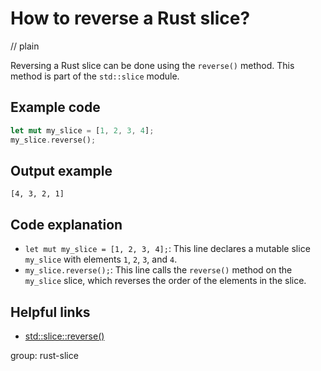 # How to reverse a Rust slice?
// plain

Reversing a Rust slice can be done using the `reverse()` method. This method is part of the `std::slice` module.

## Example code

```rust
let mut my_slice = [1, 2, 3, 4];
my_slice.reverse();
```

## Output example

```
[4, 3, 2, 1]
```

## Code explanation

- `let mut my_slice = [1, 2, 3, 4];`: This line declares a mutable slice `my_slice` with elements `1`, `2`, `3`, and `4`.
- `my_slice.reverse();`: This line calls the `reverse()` method on the `my_slice` slice, which reverses the order of the elements in the slice.

## Helpful links
- [std::slice::reverse()](https://doc.rust-lang.org/std/primitive.slice.html#method.reverse)

group: rust-slice